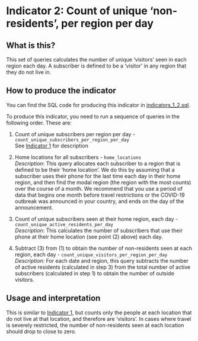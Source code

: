 # Indicator 2: Count of unique ‘non-residents’, per region per day

## What is this?

This set of queries calculates the number of unique ‘visitors’ seen in each region each day. A subscriber is defined to be a ‘visitor’ in any region that they do not live in.

## How to produce the indicator

You can find the SQL code for producing this indicator in [indicators_1_2.sql](indicators_1_2.sql).

To produce this indicator, you need to run a sequence of queries in the following order. These are:

1. Count of unique subscribers per region per day - `count_unique_subscribers_per_region_per_day`  
    See [Indicator 1](indicator_1.md) for description

2. Home locations for all subscribers - `home_locations`  
    *Description*: This query allocates each subscriber to a region that is defined to be their ‘home location’. We do this by assuming that a subscriber uses their phone for the last time each day in their home region, and then find the modal region (the region with the most counts) over the course of a month. We recommend that you use a period of data that begins one month before travel restrictions or the COVID-19 outbreak was announced in your country, and ends on the day of the announcement.

3. Count of unique subscribers seen at their home region, each day - `count_unique_active_residents_per_day`  
    *Description*: This calculates the number of subscribers that use their phone at their home location (see point (2) above) each day.

4. Subtract (3) from (1) to obtain the number of non-residents seen at each region, each day - `count_unique_visitors_per_region_per_day`  
    *Description*: For each date and region, this query subtracts the number of active residents (calculated in step 3) from the total number of active subscribers (calculated in step 1) to obtain the number of outside visitors.

## Usage and interpretation

This is similar to [Indicator 1](indicator_1.md), but counts only the people at each location that do not live at that location, and therefore are ‘visitors’. In cases where travel is severely restricted, the number of non-residents seen at each location should drop to close to zero.
